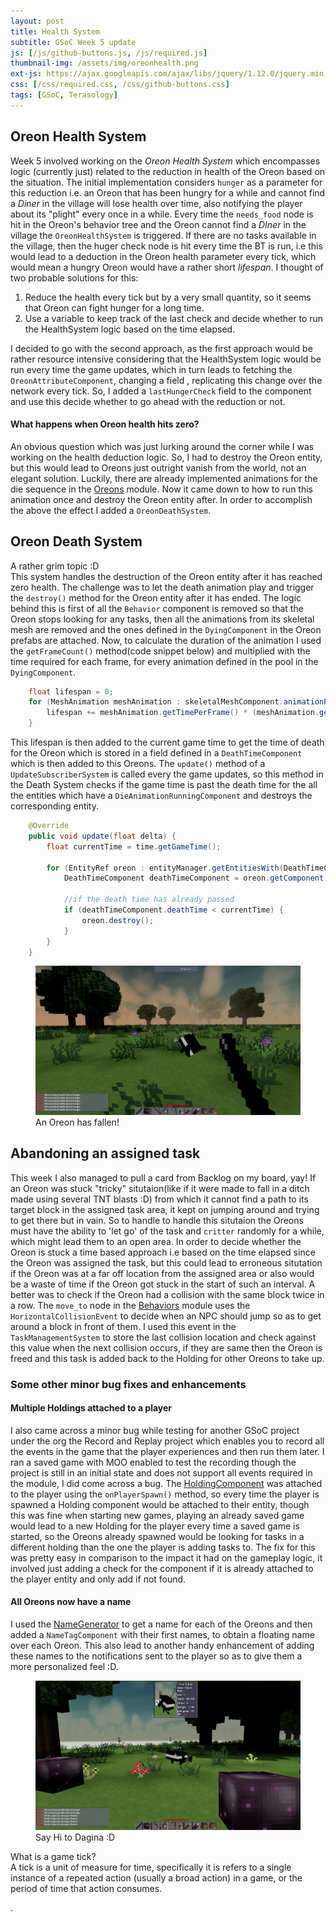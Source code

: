 ```yaml
---
layout: post
title: Health System
subtitle: GSoC Week 5 update
js: [/js/github-buttons.js, /js/required.js]
thumbnail-img: /assets/img/oreonhealth.png
ext-js: https://ajax.googleapis.com/ajax/libs/jquery/1.12.0/jquery.min.js
css: [/css/required.css, /css/github-buttons.css]
tags: [GSoC, Terasology]
---
```


## Oreon Health System
Week 5 involved working on the _Oreon Health System_ which encompasses logic (currently just) related to the reduction in health of the Oreon based on the situation. The initial implementation considers `hunger` as a parameter for this reduction i.e.
an Oreon that has been hungry for a while and cannot find a _Diner_ in the village will lose health over time, also notifying the player about its "plight" every once in a while. Every time the `needs_food` node is hit in the Oreon's behavior tree
 and the Oreon  cannot find a _DIner_ in the village the `OreonHealthSystem` is triggered. If there are no tasks available in the village, then the huger check node is hit every time the BT is run, i.e this would lead to a deduction in the Oreon health parameter
every tick, which would mean a hungry Oreon would have a rather short _lifespan_. I thought of two probable solutions for this:
1. Reduce the health every tick but by a very small quantity, so it seems that Oreon can fight hunger for a long time.
2. Use a variable to keep track of the last check and decide whether to run the HealthSystem logic based on the time elapsed.  
  
I decided to go with the second approach, as the first approach would be rather resource intensive considering that the HealthSystem logic would be run every time the game updates, which in turn leads to fetching the `OreonAttributeComponent`, changing a field
, replicating this change over the network every tick. So, I added a `lastHungerCheck` field to the component and use this decide whether to go ahead with the reduction or not.
#### What happens when Oreon health hits zero?
An obvious question which was just lurking around the corner while I was working on the health deduction logic. So, I had to destroy the Oreon entity, but this would lead to Oreons just outright vanish from the world, not an elegant solution. Luckily, there are already implemented
animations for the die sequence in the [Oreons](https://github.com/Terasology/Oreons/tree/master/assets/animations) module. Now it came down to how to run this animation once and destroy the Oreon entity after. In order to accomplish the above the effect I added a 
`OreonDeathSystem`.  
  
## Oreon Death System
A rather grim topic :D  
This system handles the destruction of the Oreon entity after it has reached zero health. The challenge was to let the death animation play and trigger the `destroy()` method for the Oreon entity after it has ended. The logic behind this is first of all the `Behavior` component is removed
so that the Oreon stops looking for any tasks, then all the animations from its skeletal mesh are removed and the ones defined in the `DyingComponent` in the Oreon prefabs are attached. Now, to calculate the duration of the animation I used the `getFrameCount()` method(code snippet
below) and multiplied with the time required for each frame, for every animation defined in the pool in the `DyingComponent`. 
```java
    float lifespan = 0;
    for (MeshAnimation meshAnimation : skeletalMeshComponent.animationPool) {
        lifespan += meshAnimation.getTimePerFrame() * (meshAnimation.getFrameCount() - 1);
    }
```
This lifespan is then added to the current game time to get the time of death for the Oreon which is stored in a field defined in a `DeathTimeComponent` which
is then added to this Oreons. The `update()`
method of a `UpdateSubscriberSystem` is called every the game updates, so this method in the Death System checks if the game time is past the death time for the all the entities which have a `DieAnimationRunningComponent` and destroys the corresponding entity.
```java
    @Override
    public void update(float delta) {
        float currentTime = time.getGameTime();

        for (EntityRef oreon : entityManager.getEntitiesWith(DeathTimeComponent.class)) {
            DeathTimeComponent deathTimeComponent = oreon.getComponent(DeathTimeComponent.class);

            //if the death time has already passed
            if (deathTimeComponent.deathTime < currentTime) {
                oreon.destroy();
            }
        }
    }
```

<figure>
<img src="/assets/img/oreondead.png" alt="Oreon Dead">
<figcaption>An Oreon has fallen!</figcaption>
</figure>

## Abandoning an assigned task
This week I also managed to pull a card from Backlog on my board, yay! If an Oreon was stuck "tricky" situtaion(like if it were made to fall in a ditch made using several TNT blasts :D) from which it cannot find a path to its target block in the assigned task area, 
it kept on jumping around and trying to get there but in vain. So to handle to handle this situtaion the Oreons must have the ability to 'let go' of the task and `critter` randomly for a while, which might lead them to an open area. In order to decide whether the Oreon is stuck
a time based approach i.e based on the time elapsed since the Oreon was assigned the task, but this could lead to erroneous situtation if the Oreon was at a far off location from the assigned area or also would be a waste of time if the Oreon got stuck in the start of such an
interval. A better was to check if the Oreon had a collision with the same block twice in a row. The `move_to` node in the [Behaviors](https://github.com/Terasology/Behaviors) module uses the `HorizontalCollisionEvent` to decide when an NPC should jump so as to get around
a block in front of them. I used this event in the `TaskManagementSystem` to store the last collision location and check against this value when the next collision occurs, if they are same then the Oreon is freed and this task is added back to the Holding for other Oreons to take
up.



### Some other minor bug fixes and enhancements
#### Multiple Holdings attached to a player
I also came across a minor bug while testing for another GSoC project under the org the Record and Replay project which enables you to record all the events in the game that the player experiences and then run them later. I ran a saved game with MOO enabled to test the 
recording though the project is still in an initial state and does not support all events required in the module, I did come across a bug. The [HoldingComponent](/2018-05-27-GSoCWeek2#HoldingSystem) was attached to the player using the `onPlayerSpawn()` method, so
every time the player is spawned a Holding component would be attached to their entity, though this was fine when starting new games, playing an already saved game would lead to a new Holding for the player every time a saved game is started, so the Oreons already
spawned would be looking
for tasks in a different holding than the one the player is adding tasks to. The fix for this was pretty easy in comparison to the impact it had on the gameplay logic, it involved just adding a check for the component if it is already attached to the player entity and only add if not found.  
#### All Oreons now have a name
I used the [NameGenerator](https://github.com/Terasology/NameGenerator) to get a name for each of the Oreons and then added a `NameTagComponent` with their first names, to obtain a floating name over each Oreon. This also lead to another handy enhancement of adding these
names to the notifications sent to the player so as to give them a more personalized feel :D.

<figure>
<img src="/assets/img/oreonname.png" alt="Oreon Name">
<figcaption>Say Hi to Dagina :D</figcaption>
</figure>

<div class="github-button" url="https://github.com/Terasology/MasterOfOreon/pull/10"></div>

<div class="collapsiblecontainer">
<div class="collapsibleheader"> What is a game tick?</div>
<div class="collapsiblecontent">
A tick is a unit of measure for time, specifically it is refers to a single instance of a repeated action (usually a broad action) in a game, or the period of time that action consumes.
</div>
</div>

  .
  
  